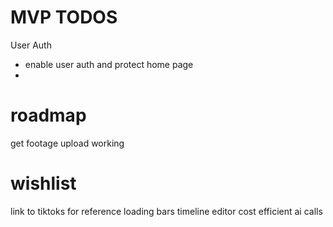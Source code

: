 

# MVP TODOS

User Auth
- enable user auth and protect home page
- 




# roadmap



get footage upload working



# wishlist
link to tiktoks for reference
loading bars
timeline editor
cost efficient ai calls
